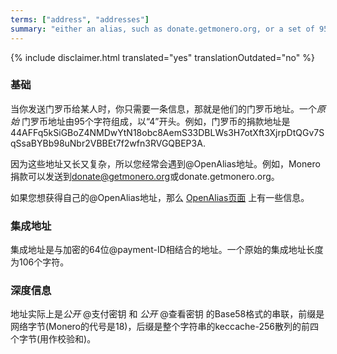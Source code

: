 ```yaml
---
terms: ["address", "addresses"]
summary: "either an alias, such as donate.getmonero.org, or a set of 95 characters starting with a 4"
---
```


{% include disclaimer.html translated="yes" translationOutdated="no" %}
### 基础

当你发送门罗币给某人时，你只需要一条信息，那就是他们的门罗币地址。一个*原始* 门罗币地址由95个字符组成，以“4”开头。例如，门罗币的捐款地址是 <span class="long-term">44AFFq5kSiGBoZ4NMDwYtN18obc8AemS33DBLWs3H7otXft3XjrpDtQGv7SqSsaBYBb98uNbr2VBBEt7f2wfn3RVGQBEP3A</span>.

因为这些地址又长又复杂，所以您经常会遇到@OpenAlias地址。例如，Monero捐款可以发送到<span class="long-term">donate@getmonero.org</span>或<span class="long-term">donate.getmonero.org</span>。

如果您想获得自己的@OpenAlias地址，那么 [OpenAlias页面](/the-monero-project/) 上有一些信息。

### 集成地址

集成地址是与加密的64位@payment-ID相结合的地址。一个原始的集成地址长度为106个字符。

### 深度信息

地址实际上是*公开* @支付密钥 和 *公开* @查看密钥 的Base58格式的串联，前缀是网络字节(Monero的代号是18)，后缀是整个字符串的keccache-256散列的前四个字节(用作校验和)。
